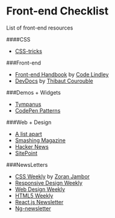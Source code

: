 # Front-end Checklist
List of front-end resources

####CSS
- <a href="https://css-tricks.com/" target="_blank">CSS-tricks</a>

###Front-end 
- <a href="https://www.gitbook.com/book/frontendmasters/front-end-handbook/details" target="_blank">Front-end Handbook</a> 
by <a href="http://codylindley.com/" target="_blank">Code Lindley</a>
- <a href="http://devdocs.io/" target="_blank">DevDocs</a> by <a href="http://thibaut.me/" target="_blank">Thibaut Courouble</a>

###Demos + Widgets
- <a href="http://tympanus.net/codrops/" target="_blank">Tympanus</a>
- <a href="http://codepen.io/patterns/" target="_blank">CodePen Patterns</a>

###Web + Design
- <a href="http://alistapart.com/" target="_blank">A list apart</a>
- <a href="http://www.smashingmagazine.com/" target="_blank">Smashing Magazine</a>
- <a href="https://news.ycombinator.com/" target="_blank">Hacker News</a>
- <a href="http://www.sitepoint.com/" target="_blank">SitePoint</a>

###NewsLetters
- <a href="http://css-weekly.com/" target="_blank">CSS Weekly</a> by <a href="https://twitter.com/ZoranJambor" target="_blank">Zoran Jambor</a>
- <a href="https://responsivedesign.is/" target="_blank">Responsive Design Weekly</a>
- <a href="https://web-design-weekly.com/" target="_blank">Web Design Weekly</a>
- <a href="http://html5weekly.com/" target="_blank">HTML5 Weekly</a>
- <a href="http://reactjsnewsletter.com/" target="_blank">React.js Newsletter</a>
- <a href="http://cur.ng-newsletter.com/" target="_blank">Ng-newsletter</a>
